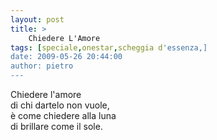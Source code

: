 ```yaml
---
layout: post
title: >
    Chiedere L'Amore
tags: [speciale,onestar,scheggia d'essenza,]
date: 2009-05-26 20:44:00
author: pietro
---
```

Chiedere l'amore<br/>di chi dartelo non vuole,<br/>è come chiedere alla luna<br/>di brillare come il sole.
